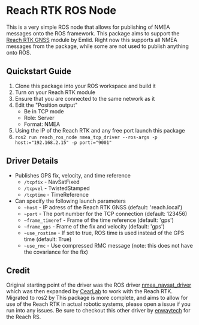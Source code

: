 # Reach RTK ROS Node


This is a very simple ROS node that allows for publishing of NMEA messages onto the ROS framework.
This package aims to support the [Reach RTK GNSS](https://emlid.com/shop/reach-rtk-kit/) module by Emlid.
Right now this supports all NMEA messages from the package, while some are not used to publish anything onto ROS.


## Quickstart Guide

1. Clone this package into your ROS workspace and build it
2. Turn on your Reach RTK module
3. Ensure that you are connected to the same network as it
4. Edit the "Position output"
   * Be in TCP mode
   * Role: Server
   * Format: NMEA
5. Using the IP of the Reach RTK and any free port launch this package
6. ```ros2 run reach_ros_node nmea_tcp_driver --ros-args -p host:="192.168.2.15" -p port:="9001" ```


## Driver Details

* Publishes GPS fix, velocity, and time reference
  * `/tcpfix` - NavSatFixed
  * `/tcpvel` - TwistedStamped
  * `/tcptime` - TimeReference
* Can specify the following launch parameters 
  * `~host` - IP adress of the Reach RTK GNSS (default: 'reach.local')
  * `~port` - The port number for the TCP connection (default: 123456)
  * `~frame_timeref` - Frame of the time reference (default: 'gps')
  * `~frame_gps` - Frame of the fix and velocity (default: 'gps')
  * `~use_rostime` - If set to true, ROS time is used instead of the GPS time (default: True)
  * `~use_rmc` - Use compressed RMC message (note: this does not have the covariance for the fix)

## Credit

Original starting point of the driver was the ROS driver [nmea_navsat_driver](https://github.com/ros-drivers/nmea_navsat_driver) which was then expanded by [CearLab](https://github.com/CearLab/nmea_tcp_driver) to work with the Reach RTK. Migrated to ros2 by 
This package is more complete, and aims to allow for use of the Reach RTK in actual robotic systems, please open a issue if you run into any issues.
Be sure to checkout this other driver by [enwaytech](https://github.com/enwaytech/reach_rs_ros_driver) for the Reach RS.






